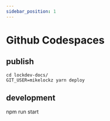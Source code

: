 ```yaml
---
sidebar_position: 1
---
```


# Github Codespaces

## publish

```
cd lockdev-docs/
GIT_USER=mikelockz yarn deploy
```

## development

npm run start

